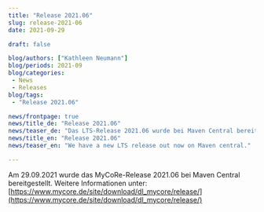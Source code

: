 ```yaml
---
title: "Release 2021.06"
slug: release-2021-06
date: 2021-09-29

draft: false

blog/authors: ["Kathleen Neumann"]
blog/periods: 2021-09
blog/categories:
 - News
 - Releases
blog/tags:
 - "Release 2021.06"

news/frontpage: true
news/title_de: "Release 2021.06"
news/teaser_de: "Das LTS-Release 2021.06 wurde bei Maven Central bereitgestellt."
news/title_en: "Release 2021.06"
news/teaser_en: "We have a new LTS release out now on Maven central."

---
```


Am 29.09.2021 wurde das MyCoRe-Release 2021.06 bei Maven Central bereitgestellt.
Weitere Informationen unter: 
[https://www.mycore.de/site/download/dl_mycore/release/](https://www.mycore.de/site/download/dl_mycore/release/)
